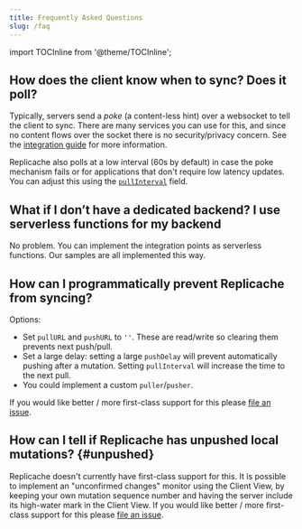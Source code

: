 ```yaml
---
title: Frequently Asked Questions
slug: /faq
---
```


import TOCInline from '@theme/TOCInline';

<TOCInline toc={toc} />

## How does the client know when to sync? Does it poll?

Typically, servers send a _poke_ (a content-less hint) over a websocket to tell the client to sync. There are many services you can use for this, and since no content flows over the socket there is no security/privacy concern. See the [integration guide](/guide/poke) for more information.

Replicache also polls at a low interval (60s by default) in case the poke mechanism fails or for applications that don't require low latency updates. You can adjust this using the [`pullInterval`](api/interfaces/ReplicacheOptions#pullInterval) field.

## What if I don’t have a dedicated backend? I use serverless functions for my backend

No problem. You can implement the integration points as serverless functions. Our samples are all implemented this way.

## How can I programmatically prevent Replicache from syncing?

Options:

- Set `pullURL` and `pushURL` to `''`. These are read/write so clearing them prevents next push/pull.
- Set a large delay: setting a large `pushDelay` will prevent automatically pushing after a mutation. Setting `pullInterval` will increase the time to the next pull.
- You could implement a custom `puller`/`pusher`.

If you would like better / more first-class support for this please [file an issue](https://github.com/rocicorp/replicache/issues/new).

## How can I tell if Replicache has unpushed local mutations? {#unpushed}

Replicache doesn't currently have first-class support for this. It is possible to implement an "unconfirmed changes" monitor using the Client View, by keeping your own mutation sequence number and having the server include its high-water mark in the Client View. If you would like better / more first-class support for this please [file an issue](https://github.com/rocicorp/replicache/issues/new).
